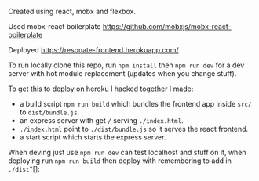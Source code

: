 Created using react, mobx and flexbox.

Used mobx-react boilerplate https://github.com/mobxjs/mobx-react-boilerplate

Deployed https://resonate-frontend.herokuapp.com/

To run locally clone this repo, run `npm install` then `npm run dev` for a dev server with hot module replacement (updates when you change stuff).

To get this to deploy on heroku I hacked together I made:
- a build script `npm run build` which bundles the frontend app inside `src/` to `dist/bundle.js`.
- an express server with get `/` serving `./index.html`.
- `./index.html` point to `./dist/bundle.js` so it serves the react frontend.
- a start script which starts the express server.

When deving just use `npm run dev` can test localhost and stuff on it, when deploying run `npm run build` then deploy with remembering to add in `./dist`*[]: 

 
